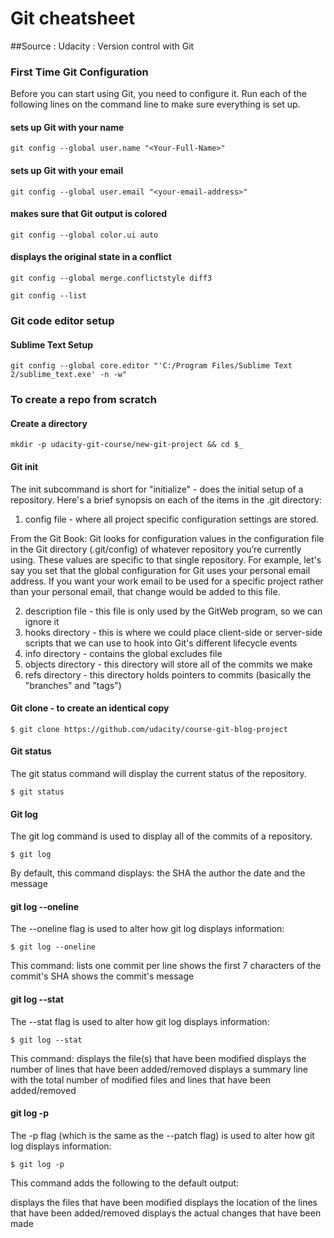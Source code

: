 # Git cheatsheet

##Source : Udacity : Version control with Git

### First Time Git Configuration
Before you can start using Git, you need to configure it. Run each of the following lines on the command line to make sure everything is set up.


#### sets up Git with your name
```
git config --global user.name "<Your-Full-Name>"
```

#### sets up Git with your email
```
git config --global user.email "<your-email-address>"
```

#### makes sure that Git output is colored
```
git config --global color.ui auto
```

#### displays the original state in a conflict
```
git config --global merge.conflictstyle diff3
```

```
git config --list
```

### Git code editor setup

#### Sublime Text Setup
```
git config --global core.editor "'C:/Program Files/Sublime Text 2/sublime_text.exe' -n -w"
```

### To create a repo from scratch

#### Create a directory 
```
mkdir -p udacity-git-course/new-git-project && cd $_
```

#### Git init
The init subcommand is short for "initialize" - does the initial setup of a repository.
Here's a brief synopsis on each of the items in the .git directory:
1. config file - where all project specific configuration settings are stored.

From the Git Book:
Git looks for configuration values in the configuration file in the Git directory (.git/config) of whatever repository you’re currently using. These values are specific to that single repository.
For example, let's say you set that the global configuration for Git uses your personal email address. If you want your work email to be used for a specific project rather than your personal email, that change would be added to this file.

2. description file - this file is only used by the GitWeb program, so we can ignore it
3. hooks directory - this is where we could place client-side or server-side scripts that we can use to hook into Git's different lifecycle events
4. info directory - contains the global excludes file
5. objects directory - this directory will store all of the commits we make
6. refs directory - this directory holds pointers to commits (basically the "branches" and "tags")

#### Git clone - to create an identical copy
```
$ git clone https://github.com/udacity/course-git-blog-project
```

#### Git status
The git status command will display the current status of the repository.
```
$ git status
```

#### Git log
The git log command is used to display all of the commits of a repository.
```
$ git log
```
By default, this command displays:
the SHA
the author
the date
and the message

#### git log --oneline 
The --oneline flag is used to alter how git log displays information:
```
$ git log --oneline
```

This command:
lists one commit per line
shows the first 7 characters of the commit's SHA
shows the commit's message

#### git log --stat 
The --stat flag is used to alter how git log displays information:
```
$ git log --stat
```

This command:
displays the file(s) that have been modified
displays the number of lines that have been added/removed
displays a summary line with the total number of modified files and lines that have been added/removed

#### git log -p
The -p flag (which is the same as the --patch flag) is used to alter how git log displays information:
```
$ git log -p
```
This command adds the following to the default output:

displays the files that have been modified
displays the location of the lines that have been added/removed
displays the actual changes that have been made
